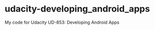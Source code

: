 udacity-developing_android_apps
===============================

My code for Udacity UD-853: Developing Android Apps
